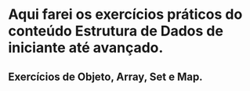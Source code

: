 # Aqui farei os exercícios práticos do conteúdo Estrutura de Dados de iniciante até avançado.

## Exercícios de Objeto, Array, Set e Map.